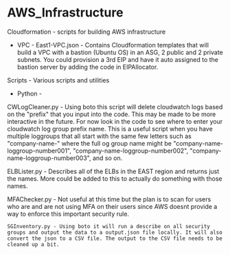 # AWS_Infrastructure
Cloudformation - scripts for building AWS infrastructure
 - VPC -
 	East1-VPC.json - Contains Cloudformation templates that will build a VPC with a bastion (Ubuntu OS) in an ASG, 2 public and 2 private subnets. You could provision a 3rd EIP and have it auto assigned to the bastion server by adding the code in EIPAllocator.

Scripts - Various scripts and utilities
 - Python -

  CWLogCleaner.py - Using boto this script will delete cloudwatch logs based on the "prefix" that you input into the code. This may be made to be more interactive in the future. For now look in the code to see where to enter your cloudwatch log group prefix name. This is a useful script when you have multiple loggroups that all start with the same few letters such as "company-name-" where the full og group name might be "company-name-loggroup-number001", "company-name-loggroup-number002", "company-name-loggroup-number003", and so on.

  ELBLister.py - Describes all of the ELBs in the EAST region and returns just the names. More could be added to this to actually do something with those names.

  MFAChecker.py - Not useful at this time but the plan is to scan for users who are and are not using MFA on their users since AWS doesnt provide a way to enforce this important security rule.

 	SGInventory.py - Using boto it will run a describe on all security groups and output the data to a output.json file locally. It will also convert the json to a CSV file. The output to the CSV file needs to be cleaned up a bit.
